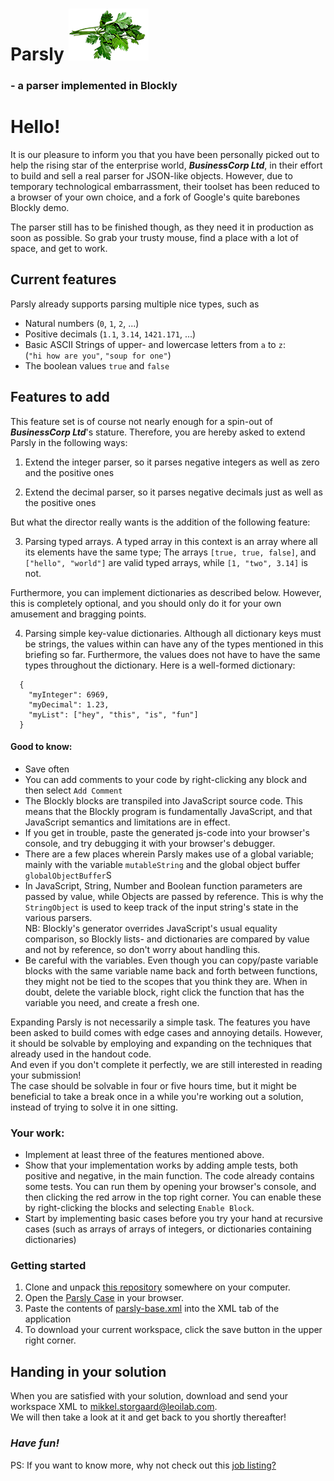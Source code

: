 # **Parsly** ![](parsley.png)  
### - a parser implemented in Blockly

# Hello!
It is our pleasure to inform you that you have been personally picked out to help the rising star of the enterprise world, _***BusinessCorp Ltd***_, 
in their effort to build and sell a real parser for JSON-like objects.
However, due to temporary technological embarrassment, their toolset has been reduced to a browser of your own choice, and a fork of Google's quite barebones Blockly demo.

The parser still has to be finished though, as they need it in production as soon as possible.
So grab your trusty mouse, find a place with a lot of space, and get to work.

## Current features
Parsly already supports parsing multiple nice types, such as
  - Natural numbers (`0`, `1`, `2`, ...)
  - Positive decimals (`1.1`, `3.14`, `1421.171`, ...)
  - Basic ASCII Strings of upper- and lowercase letters from `a` to `z`:  
  (`"hi how are you"`, `"soup for one"`)
  - The boolean values `true` and `false`

## Features to add
This feature set is of course not nearly enough for a spin-out of _***BusinessCorp Ltd***_'s stature.
Therefore, you are hereby asked to extend Parsly in the following ways:
  1. Extend the integer parser, so it parses negative integers as well as zero and the positive ones  

  2. Extend the decimal parser, so it parses negative decimals just as well as the positive ones  

But what the director really wants is the addition of the following feature:

  3. Parsing typed arrays. A typed array in this context is an array where all its elements have the same type;
  The arrays `[true, true, false]`, and `["hello", "world"]` are valid typed arrays, while `[1, "two", 3.14]` is not.  
  
Furthermore, you can implement dictionaries as described below. However, this is completely optional, and you should only do it for your own amusement and bragging points.

  4. Parsing simple key-value dictionaries. Although all dictionary keys must be strings, the values within can have any of the types mentioned in this briefing so far.
  Furthermore, the values does not have to have the same types throughout the dictionary. 
  Here is a well-formed dictionary:
```
  {
    "myInteger": 6969,
    "myDecimal": 1.23,
    "myList": ["hey", "this", "is", "fun"]
  }
```
 
#### Good to know:
* Save often
* You can add comments to your code by right-clicking any block and then select `Add Comment`
* The Blockly blocks are transpiled into JavaScript source code.
This means that the Blockly program is fundamentally JavaScript, and that JavaScript semantics and limitations are in effect.
* If you get in trouble, paste the generated js-code into your browser's console, and try debugging it with your browser's debugger.
* There are a few places wherein Parsly makes use of a global variable; mainly with the variable `mutableString` and the global object buffer `globalObjectBuffer`S
* In JavaScript, String, Number and Boolean function parameters are passed by value, while Objects are passed by reference. This is why the `StringObject` is used to keep track of the input string's state in the various parsers.  
NB: Blockly's generator overrides JavaScript's usual equality comparison, so Blockly lists- and dictionaries are compared by value and not by reference, so don't worry about handling this.
* Be careful with the variables. Even though you can copy/paste variable blocks with the same variable name back and forth between functions,
they might not be tied to the scopes that you think they are. When in doubt, delete the variable block, right click the function that has the variable you need, and create a fresh one.

Expanding Parsly is not necessarily a simple task. The features you have been asked to build comes with edge cases and annoying details.
However, it should be solvable by employing and expanding on the techniques that already used in the handout code.  
And even if you don't complete it perfectly, we are still interested in reading your submission!  
The case should be solvable in four or five hours time, but it might be beneficial to take a break once in a while you're working out a solution, instead of trying to solve it in one sitting.

### Your work:
* Implement at least three of the features mentioned above.
* Show that your implementation works by adding ample tests, both positive and negative, in the main function.
The code already contains some tests. You can run them by opening your browser's console, and then clicking the red arrow in the top right corner.
You can enable these by right-clicking the blocks and selecting `Enable Block`.
* Start by implementing basic cases before you try your hand at recursive cases (such as arrays of arrays of integers, or dictionaries containing dictionaries)

### Getting started
1. Clone and unpack [this repository](https://github.com/leoilab/parsly-case) somewhere on your computer.
2. Open the [Parsly Case](parsly.html) in your browser.
3. Paste the contents of [parsly-base.xml](parsly-base.xml) into the XML tab of the application
4. To download your current workspace, click the save button in the upper right corner.

## Handing in your solution
When you are satisfied with your solution, download and send your workspace XML to [mikkel.storgaard@leoilab.com](mailto:mikkel.storgaard@leoilab.com).  
We will then take a look at it and get back to you shortly thereafter!

### _Have fun!_

PS: If you want to know more, why not check out this [job listing?](https://leoinnovationlab.com/job-vacancies-student-developer/)  
